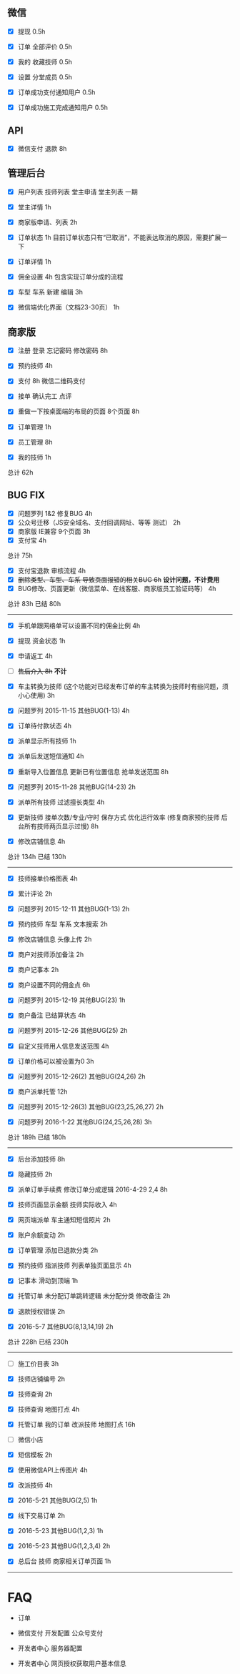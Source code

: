 微信
---
* [x] 提现 0.5h
* [x] 订单 全部评价 0.5h
* [x] 我的 收藏技师 0.5h
* [x] 设置 分堂成员 0.5h

* [x] 订单成功支付通知用户 0.5h
* [x] 订单成功施工完成通知用户 0.5h

API
---
* [x] 微信支付 退款 8h

管理后台
---
* [x] 用户列表 技师列表 堂主申请 堂主列表 一期

* [x] 堂主详情 1h
* [x] 商家版申请、列表 2h

* [x] 订单状态 1h 目前订单状态只有“已取消”，不能表达取消的原因，需要扩展一下
* [x] 订单详情 1h
* [x] 佣金设置 4h 包含实现订单分成的流程
* [x] 车型 车系 新建 编辑 3h

* [x] 微信端优化界面（文档23-30页） 1h

商家版
---
* [x] 注册 登录 忘记密码 修改密码 8h

* [x] 预约技师 4h
* [x] 支付 8h 微信二维码支付

* [x] 接单 确认完工 点评
* [x] 重做一下按桌面端的布局的页面 8个页面 8h

* [x] 订单管理 1h
* [x] 员工管理 8h
* [x] 我的技师 1h

总计 62h

BUG FIX
---
* [x] 问题罗列 1&2 修复BUG 4h
* [x] 公众号迁移（JS安全域名、支付回调网址、等等 测试） 2h
* [x] 商家版 IE兼容 9个页面 3h
* [x] 支付宝 4h

总计 75h

* [x] 支付宝退款 审核流程 4h
* [x] ~~删除类型、车型、车系 导致页面报错的相关BUG 6h~~ **设计问题，不计费用**
* [x] BUG修改、页面更新（微信菜单、在线客服、商家版员工验证码等） 4h

总计 83h
已结 80h

---

* [x] 手机单跟网络单可以设置不同的佣金比例 4h
* [x] 提现 资金状态 1h
* [x] 申请返工 4h
* [ ] ~~售后介入 8h~~ **不计**
* [x] 车主转换为技师 (这个功能对已经发布订单的车主转换为技师时有些问题，须小心使用) 3h
* [x] 问题罗列 2015-11-15 其他BUG(1-13) 4h

* [x] 订单待付款状态 4h
* [x] 派单显示所有技师 1h
* [x] 派单后发送短信通知 4h
* [x] 重新导入位置信息 更新已有位置信息 抢单发送范围 8h
* [x] 问题罗列 2015-11-28 其他BUG(14-23) 2h

* [x] 派单所有技师 过滤擅长类型 4h
* [x] 更新技师 接单次数/专业/守时 保存方式 优化运行效率 (修复商家预约技师 后台所有技师两页显示过慢) 8h
* [x] 修改店铺信息 4h

总计 134h
已结 130h

---

* [x] 技师接单价格图表 4h
* [x] 累计评论 2h
* [x] 问题罗列 2015-12-11 其他BUG(1-13) 2h
* [x] 预约技师 车型 车系 文本搜索 2h
* [x] 修改店铺信息 头像上传 2h

* [x] 商户对技师添加备注 2h
* [x] 商户记事本 2h
* [x] 商户设置不同的佣金点 6h
* [x] 问题罗列 2015-12-19 其他BUG(23) 1h

* [x] 商户备注 已结算状态 4h
* [x] 问题罗列 2015-12-26 其他BUG(25) 2h

* [x] 自定义技师用人信息发送范围 4h
* [x] 订单价格可以被设置为0 3h
* [x] 问题罗列 2015-12-26(2) 其他BUG(24,26) 2h

* [x] 商户派单托管 12h
* [x] 问题罗列 2015-12-26(3) 其他BUG(23,25,26,27) 2h

* [x] 问题罗列 2016-1-22 其他BUG(24,25,26,28) 3h

总计 189h
已结 180h

---

* [x] 后台添加技师 8h

* [x] 隐藏技师 2h
* [x] 派单订单手续费 修改订单分成逻辑 2016-4-29 2,4 8h
* [x] 技师页面显示金额 技师实际收入 4h
* [x] 网页端派单 车主通知短信照片 2h
* [x] 账户余额变动 2h
* [x] 订单管理 添加已退款分类 2h

* [x] 预约技师 指派技师 列表单独页面显示 4h
* [x] 记事本 滑动到顶端 1h
* [x] 托管订单 未分配订单跳转逻辑 未分配分类 修改备注 2h
* [x] 退款授权错误 2h

* [x] 2016-5-7 其他BUG(8,13,14,19) 2h

总计 228h
已结 230h

---

* [ ] 施工价目表 3h
* [x] 技师店铺编号 2h
* [x] 技师查询 2h
* [x] 技师查询 地图打点 4h
* [x] 托管订单 我的订单 改派技师 地图打点 16h
* [ ] 微信小店

* [x] 短信模板 2h
* [x] 使用微信API上传图片 4h
* [x] 改派技师 4h

* [x] 2016-5-21 其他BUG(2,5) 1h

* [x] 线下交易订单 2h

* [x] 2016-5-23 其他BUG(1,2,3) 1h
* [x] 2016-5-23 其他BUG(1,2,3,4) 2h

* [x] 总后台 技师 商家相关订单页面 1h

---

FAQ
===
* 订单

* 微信支付 开发配置 公众号支付
* 开发者中心 服务器配置
* 开发者中心 网页授权获取用户基本信息
